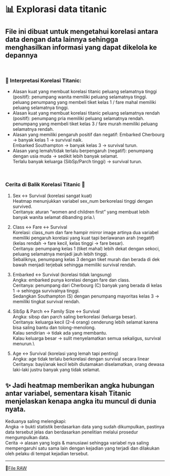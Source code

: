 # 📊 Explorasi data titanic
## File ini dibuat untuk mengetahui korelasi antara data dengan data lainnya sehingga menghasilkan informasi yang dapat dikelola ke depannya

<br>

### 🔎 Interpretasi Korelasi Titanic:
- Alasan kuat yang membuat korelasi titanic peluang selamatnya tinggi (positif): penumpang wanita memiliki peluang selamatnya tinggi.\
  peluang penumpang yang membeli tiket kelas 1 / fare mahal memiliki peluang selamatnya tinggi.
- Alasan kuat yang membuat korelasi titanic peluang selamatnya rendah (positif): penumpang pria memiliki peluang selamatnya rendah.\
  penumpang yang membeli tiket kelas 3 / fare murah memiliki peluang selamatnya rendah.
- Alasan yang memiliki pengaruh positif dan negatif: Embarked Cherbourg -> banyak kelas 1 -> survival naik.\
  Embarked Southampton -> banyak kelas 3 -> survival turun.
- Alasan yang lemah/tidak terlalu berpengaruh (negatif): penumpang dengan usia muda -> sedikit lebih banyak selamat.\
  Terlalu banyak keluarga (SibSp/Parch tinggi) -> survival turun.
 
<br>

### Cerita di Balik Korelasi Titanic 🚢
1. Sex <-> Survival (korelasi sangat kuat)\
Heatmap menunjukkan variabel sex_num berkorelasi tinggi dengan survived.\
Ceritanya: aturan “women and children first” yang membuat lebih banyak wanita selamat dibanding pria.\

2. Class <-> Fare <-> Survival\
Korelasi: class_num dan fare hampir mirror image artinya dua variabel memiliki pengaruh korelasi yang kuat tapi berlawanan arah (negatif) (kelas rendah → fare kecil, kelas tinggi → fare besar).\
Ceritanya: penumpang kelas 1 (tiket mahal) lebih dekat dengan sekoci, peluang selamatnya menjadi jauh lebih tinggi.\
Sebaliknya, penumpang kelas 3 dengan tiket murah dan berada di dek bawah menjadi terjebak sehingga memiliki survival rendah.

3. Embarked <-> Survival (korelasi tidak langsung)\
Angka: embarked punya korelasi dengan fare dan class.\
Ceritanya: penumpang dari Cherbourg (C) banyak yang berada di kelas 1 -> sehingga survivalnya tinggi.\
Sedangkan Southampton (S) dengan penumpang mayoritas kelas 3 -> memiliki tingkat survival rendah.

4. SibSp & Parch <-> Family Size <-> Survival\
Angka: sibsp dan parch saling berkorelasi (keluarga besar).\
Ceritanya: keluarga kecil (2–4 orang) cenderung lebih selamat karena bisa saling bantu dan tolong-menolong.\
Kalau sendirian -> tidak ada yang membantu.\
Kalau keluarga besar -> sulit menyelamatkan semua sekaligus, survival menurun.\

5. Age <-> Survival (korelasi yang lemah tapi penting)\
Angka: age tidak terlalu berkorelasi dengan survival secara linear\
Ceritanya: bayi/anak kecil lebih diutamakan diselamatkan, orang dewasa laki-laki justru banyak yang tidak selamat.

## ✨ Jadi heatmap memberikan angka hubungan antar variabel, sementara kisah Titanic menjelaskan kenapa angka itu muncul di dunia nyata.
Keduanya saling melengkapi:\
Angka -> bukti statistik berdasarkan data yang sudah dikumpulkan, pastinya data tersebut jelas dan berdasarkan penelitian melalui prosedur mengumpulkan data.\
Cerita -> alasan yang logis & manusiawi sehingga variabel nya saling mempengaruhi satu sama lain dengan kejadian yang terjadi dan dilakukan oleh pelaku di tempat kejadian tersebut.

---
📁[File RAW](https://colab.research.google.com/drive/1-8XgpdgzRZ3yL4nKs0G46cTKtPL1TybI#scrollTo=6Qi4dviBFgIf)
